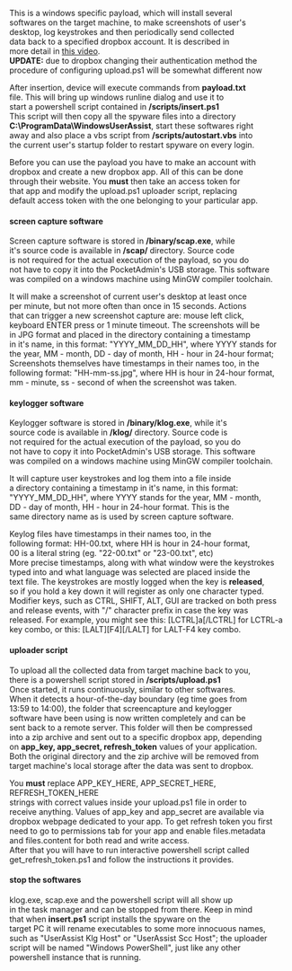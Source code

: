 This is a windows specific payload, which will install several  
softwares on the target machine, to make screenshots of user's  
desktop, log keystrokes and then periodically send collected  
data back to a specified dropbox account. It is described in  
more detail in [this video](https://www.youtube.com/watch?v=pKTy7eIpTOI).  
**UPDATE:** due to dropbox changing their authentication method the  
procedure of configuring upload.ps1 will be somewhat different now   
  
After insertion, device will execute commands from **payload.txt**  
file. This will bring up windows runline dialog and use it to  
start a powershell script contained in **/scripts/insert.ps1**  
This script will then copy all the spyware files into a directory  
**C:\ProgramData\WindowsUserAssist**, start these softwares right  
away and also place a vbs script from **/scripts/autostart.vbs** into  
the current user's startup folder to restart spyware on every login.  
  
Before you can use the payload you have to make an account with  
dropbox and create a new dropbox app. All of this can be done  
through their website. You **must** then take an access token for  
that app and modify the upload.ps1 uploader script, replacing  
default access token with the one belonging to your particular app.  
  
#### screen capture software  
  
Screen capture software is stored in **/binary/scap.exe**, while  
it's source code is available in **/scap/** directory. Source code  
is not required for the actual execution of the payload, so you do  
not have to copy it into the PocketAdmin's USB storage. This software  
was compiled on a windows machine using MinGW compiler toolchain.  
  
It will make a screenshot of current user's desktop at least once  
per minute, but not more often than once in 15 seconds. Actions  
that can trigger a new screenshot capture are: mouse left click,  
keyboard ENTER press or 1 minute timeout. The screenshots will be  
in JPG format and placed in the directory containing a timestamp  
in it's name, in this format: "YYYY_MM_DD_HH", where YYYY stands for  
the year, MM - month, DD - day of month, HH - hour in 24-hour format;  
Screenshots themselves have timestamps in their names too, in the  
following format: "HH-mm-ss.jpg", where HH is hour in 24-hour format,  
mm - minute, ss - second of when the screenshot was taken.  
  
#### keylogger software
  
Keylogger software is stored in **/binary/klog.exe**, while it's  
source code is available in **/klog/** directory. Source code is  
not required for the actual execution of the payload, so you do  
not have to copy it into PocketAdmin's USB storage. This software  
was compiled on a windows machine using MinGW compiler toolchain.  
  
It will capture user keystrokes and log them into a file inside  
a directory containing a timestamp in it's name, in this format:  
"YYYY_MM_DD_HH", where YYYY stands for the year, MM - month,  
DD - day of month, HH - hour in 24-hour format. This is the  
same directory name as is used by screen capture software.  
  
Keylog files have timestamps in their names too, in the  
following format: HH-00.txt, where HH is hour in 24-hour format,  
00 is a literal string (eg. "22-00.txt" or "23-00.txt", etc)  
More precise timestamps, along with what window were the keystrokes  
typed into and what language was selected are placed inside the  
text file. The keystrokes are mostly logged when the key is **released**,  
so if you hold a key down it will register as only one character typed.  
Modifier keys, such as CTRL, SHIFT, ALT, GUI are tracked on both press  
and release events, with "/" character prefix in case the key was  
released. For example, you might see this: [LCTRL]a[/LCTRL] for LCTRL-a  
key combo, or this: [LALT][F4][/LALT] for LALT-F4 key combo.  
  
#### uploader script
  
To upload all the collected data from target machine back to you,  
there is a powershell script stored in **/scripts/upload.ps1**  
Once started, it runs continuously, similar to other softwares.  
When it detects a hour-of-the-day boundary (eg time goes from  
13:59 to 14:00), the folder that screencapture and keylogger  
software have been using is now written completely and can be  
sent back to a remote server. This folder will then be compressed  
into a zip archive and sent out to a specific dropbox app, depending  
on **app_key, app_secret, refresh_token** values of your application.  
Both the original directory and the zip archive will be removed from  
target machine's local storage after the data was sent to dropbox.  
  
You **must** replace APP_KEY_HERE, APP_SECRET_HERE, REFRESH_TOKEN_HERE  
strings with correct values inside your upload.ps1 file in order to  
receive anything. Values of app_key and app_secret are available via  
dropbox webpage dedicated to your app. To get refresh token you first  
need to go to permissions tab for your app and enable files.metadata  
and files.content for both read and write access.  
After that you will have to run interactive powershell script called  
get_refresh_token.ps1 and follow the instructions it provides.  
  
  
#### stop the softwares
  
klog.exe, scap.exe and the powershell script will all show up  
in the task manager and can be stopped from there. Keep in mind  
that when **insert.ps1** script installs the spyware on the  
target PC it will rename executables to some more innocuous names,  
such as "UserAssist Klg Host" or "UserAssist Scc Host"; the uploader  
script will be named "Windows PowerShell", just like any other  
powershell instance that is running.  
  